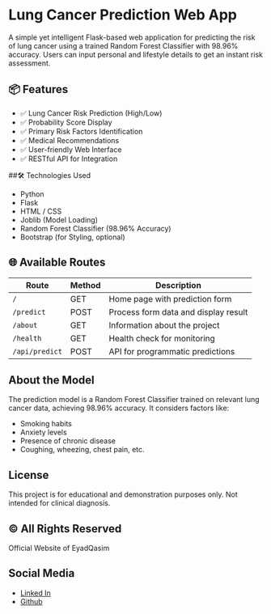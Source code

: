 # Lung Cancer Prediction Web App
A simple yet intelligent Flask-based web application for predicting the risk of lung cancer using a trained Random Forest Classifier with 98.96% accuracy. Users can input personal and lifestyle details to get an instant risk assessment.

## 📦 Features
- ✅ Lung Cancer Risk Prediction (High/Low)
- ✅ Probability Score Display
- ✅ Primary Risk Factors Identification
- ✅ Medical Recommendations
- ✅ User-friendly Web Interface
- ✅ RESTful API for Integration

##🛠️ Technologies Used
- Python
- Flask
- HTML / CSS
- Joblib (Model Loading)
- Random Forest Classifier (98.96% Accuracy)
- Bootstrap (for Styling, optional)

## 🌐 Available Routes

| Route          | Method | Description                          |
| -------------- | ------ | ------------------------------------ |
| `/`            | GET    | Home page with prediction form       |
| `/predict`     | POST   | Process form data and display result |
| `/about`       | GET    | Information about the project        |
| `/health`      | GET    | Health check for monitoring          |
| `/api/predict` | POST   | API for programmatic predictions     |

##  About the Model
The prediction model is a Random Forest Classifier trained on relevant lung cancer data, achieving 98.96% accuracy. It considers factors like:
- Smoking habits
- Anxiety levels
- Presence of chronic disease
- Coughing, wheezing, chest pain, etc.

## License
This project is for educational and demonstration purposes only. Not intended for clinical diagnosis.

##  © All Rights Reserved
Official Website of EyadQasim


## Social Media
- [Linked In](https://www.linkedin.com/in/eyad-qasim-2a96b624b/)
- [Github](https://github.com/eyad6789)


